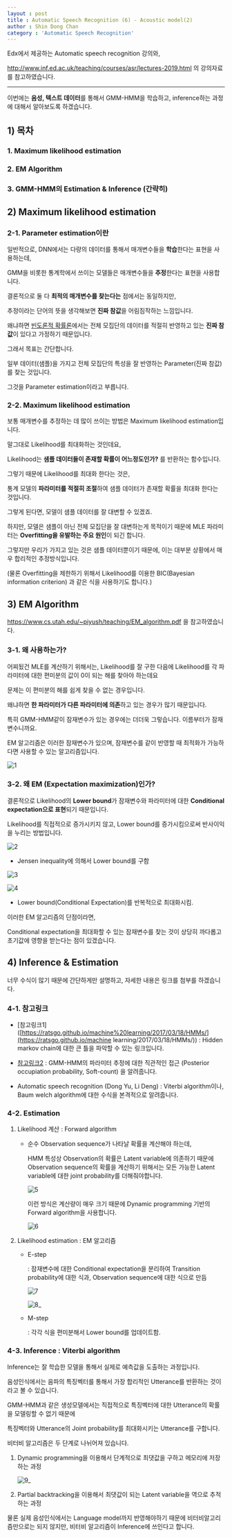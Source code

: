 ```yaml
---
layout : post
title : Automatic Speech Recognition (6) - Acoustic model(2)
author : Shin Dong Chan
category : 'Automatic Speech Recognition'
---
```


Edx에서 제공하는 Automatic speech recognition 강의와, 

http://www.inf.ed.ac.uk/teaching/courses/asr/lectures-2019.html 의 강의자료를 참고하였습니다.

------

이번에는 **음성, 텍스트 데이터**를 통해서 GMM-HMM을 학습하고, inference하는 과정에 대해서 알아보도록 하겠습니다.

## 1) 목차

### 1. Maximum likelihood estimation

### 2. EM Algorithm

### 3. GMM-HMM의 Estimation & Inference (간략히)



## 2) Maximum likelihood estimation

### 2-1. Parameter estimation이란

일반적으로, DNN에서는 다량의 데이터를 통해서 매개변수들을 **학습**한다는 표현을 사용하는데,

GMM을 비롯한 통계학에서 쓰이는 모델들은 매개변수들을 **추정**한다는 표현을 사용합니다.

결론적으로 둘 다 **최적의 매개변수를 찾는다는** 점에서는 동일하지만,

추정이라는 단어의 뜻을 생각해보면 **진짜 참값**을 어림짐작하는 느낌입니다.

왜냐하면 [빈도론적 확률론](https://en.wikipedia.org/wiki/Frequentist_probability)에서는 전체 모집단의 데이터를 적절히 반영하고 있는 **진짜 참값**이 있다고 가정하기 때문입니다.

그래서 목표는 간단합니다.

일부 데이터(샘플)을 가지고 전체 모집단의 특성을 잘 반영하는 Parameter(진짜 참값)를 찾는 것입니다.

그것을 Parameter estimation이라고 부릅니다.

### 2-2. Maximum likelihood estimation

보통 매개변수를 추정하는 데 많이 쓰이는 방법은 Maximum likelihood estimation입니다.

말그대로 Likelihood를 최대화하는 것인데요,

Likelihood는 **샘플 데이터들이 존재할 확률이 어느정도인가?** 를 반환하는 함수입니다.

그렇기 때문에 Likelihood를 최대화 한다는 것은,

통계 모델의 **파라미터를 적절히 조절**하여 샘플 데이터가 존재할 확률을 최대화 한다는 것입니다.

그렇게 된다면, 모델이 샘플 데이터를 잘 대변할 수 있겠죠.

하지만, 모델은 샘플이 아닌 전체 모집단을 잘 대변하는게 목적이기 때문에 MLE 파라미터는 **Overfitting을 유발하는 주요 원인**이 되긴 합니다.

그렇지만 우리가 가지고 있는 것은 샘플 데이터뿐이기 때문에, 이는 대부분 상황에서 매우 합리적인 추정방식입니다.

(물론 Overfitting을 제한하기 위해서 Likelihood를 이용한 BIC(Bayesian information criterion) 과 같은 식을 사용하기도 합니다.)



## 3) EM Algorithm

https://www.cs.utah.edu/~piyush/teaching/EM_algorithm.pdf 을 참고하였습니다.

### 3-1. 왜 사용하는가?

어찌됬건 MLE를 계산하기 위해서는, Likelihood를 잘 구한 다음에 Likelihood를 각 파라미터에 대한 편미분의 값이 0이 되는 해를 찾아야 하는데요

문제는 이 편미분의 해를 쉽게 찾을 수 없는 경우입니다.

왜냐하면 **한 파라미터가 다른 파라미터에 의존**하고 있는 경우가 많기 때문입니다.

특히 GMM-HMM같이 잠재변수가 있는 경우에는 더더욱 그렇습니다. 이름부터가 잠재변수니까요.

EM 알고리즘은 이러한 잠재변수가 있으며, 잠재변수를 같이 반영할 때 최적화가 가능하다면 사용할 수 있는 알고리즘입니다.

![1](https://user-images.githubusercontent.com/37765338/64065319-2363d400-cc47-11e9-9fbf-3f923b9c0b9d.png)

### 3-2. 왜 EM (Expectation maximization)인가?

결론적으로 Likelihood의 **Lower bound**가 잠재변수와 파라미터에 대한 **Conditional expectation으로 표현**되기 때문입니다.

Likelihood를 직접적으로 증가시키지 않고, Lower bound를 증가시킴으로써 반사이익을 누리는 방법입니다.

![2](https://user-images.githubusercontent.com/37765338/64065320-23fc6a80-cc47-11e9-8ca9-aafbad937459.png)

- Jensen inequality에 의해서 Lower bound를 구함

![3](https://user-images.githubusercontent.com/37765338/64065321-23fc6a80-cc47-11e9-8e16-e8bae66c21d5.png)

![4](https://user-images.githubusercontent.com/37765338/64065322-23fc6a80-cc47-11e9-80d0-8dfd2f8aea45.png)

- Lower bound(Conditional Expectation)를 반복적으로 최대화시킴.

이러한 EM 알고리즘의 단점이라면, 

Conditional expectation을 최대화할 수 있는 잠재변수를 찾는 것이 상당히 까다롭고 초기값에 영향을 받는다는 점이 있겠습니다.



## 4) Inference & Estimation

너무 수식이 많기 때문에 간단하게만 설명하고, 자세한 내용은 링크를 첨부를 하겠습니다. 

### 4-1. 참고링크

- [참고링크1]([https://ratsgo.github.io/machine%20learning/2017/03/18/HMMs/](https://ratsgo.github.io/machine learning/2017/03/18/HMMs/)) : Hidden markov chain에 대한 큰 틀을 파악할 수 있는 링크입니다.

- [참고링크2](http://www.inf.ed.ac.uk/teaching/courses/asr/2018-19/asr03-hmmgmm-handout.pdf) : GMM-HMM의 파라미터 추정에 대한 직관적인 접근 (Posterior occupiation probability, Soft-count) 을 알려줍니다.
- Automatic speech recognition (Dong Yu, Li Deng) : Viterbi algorithm이나, Baum welch algorithm에 대한 수식을 본격적으로 알려줍니다.

### 4-2. Estimation

1. Likelihood 계산 : Forward algorithm

   - 순수 Observation sequence가 나타날 확률을 계산해야 하는데, 

     HMM 특성상 Observation의 확률은 Latent variable에 의존하기 때문에 Observation sequence의 확률을 계산하기 위해서는 모든 가능한 Latent variable에 대한 joint probability를 더해줘야합니다.

     ![5](https://user-images.githubusercontent.com/37765338/64065316-2068e380-cc47-11e9-8cf8-f99848f1727c.png)

     이런 방식은 계산량이 매우 크기 때문에 Dynamic programming 기반의 Forward algorithm을 사용합니다.

     ![6](https://user-images.githubusercontent.com/37765338/64065317-2068e380-cc47-11e9-83a2-82d91dcde3c3.png)

2. Likelihood estimation : EM 알고리즘

   - E-step 

     : 잠재변수에 대한 Conditional expectation을 분리하여 Transition probability에 대한 식과, Observation sequence에 대한 식으로 만듬

     ![7](https://user-images.githubusercontent.com/37765338/64065318-2068e380-cc47-11e9-8aa0-5041b1960b57.png)

     ![8_](https://user-images.githubusercontent.com/37765338/64065314-1fd04d00-cc47-11e9-8854-582ff08a9f53.png)

   - M-step

     : 각각 식을 편미분해서 Lower bound를 업데이트함.

### 4-3.  Inference : Viterbi algorithm

Inference는 잘 학습한 모델을 통해서 실제로 예측값을 도출하는 과정입니다.

음성인식에서는 음파의 특징벡터를 통해서 가장 합리적인 Utterance를 반환하는 것이라고 볼 수 있습니다.

GMM-HMM과 같은 생성모델에서는 직접적으로 특징벡터에 대한 Utterance의 확률을 모델링할 수 없기 때문에

특징벡터와 Utterance의 Joint probability를 최대화시키는 Utterance를 구합니다.

비터비 알고리즘은 두 단계로 나뉘어져 있습니다.

1. Dynamic programming을 이용해서 단계적으로 최댓값을 구하고 메모리에 저장하는 과정

   ![9_](https://user-images.githubusercontent.com/37765338/64065315-1fd04d00-cc47-11e9-8495-abfaedc4a57a.png)

2. Partial backtracking을 이용해서 최댓값이 되는 Latent variable을 역으로 추적하는 과정

물론 실제 음성인식에서는 Language model까지 반영해야하기 때문에 비터비알고리즘만으로는 되지 않지만, 비터비 알고리즘이 Inference에 쓰인다고 합니다.



